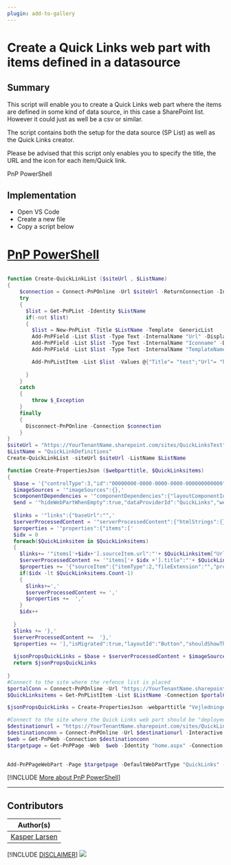 ```yaml
---
plugin: add-to-gallery
---
```


# Create a Quick Links web part with items defined in a datasource  

## Summary

This script will enable you to create a Quick Links web part where the items are defined in some kind of data source, in this case a SharePoint list. However it could just as well be a csv or similar.

The script contains both the setup for the data source (SP List) as well as the Quick Links creator.

Please be advised that this script only enables you to specify the title, the URL and the icon for each item/Quick link.

PnP PowerShell

## Implementation

<!-- - Open Windows PowerShell ISE -->
- Open VS Code
- Create a new file
- Copy a script  below

# [PnP PowerShell](#tab/pnpps)
```powershell

function Create-QuickLinkList ($siteUrl , $ListName)
{
    $connection = Connect-PnPOnline -Url $siteUrl -ReturnConnection -Interactive
    try
    {
      $list = Get-PnPList -Identity $ListName
      if(-not $list)
      {
        $list = New-PnPList -Title $ListName -Template  GenericList
        Add-PnPField -List $list -Type Text -InternalName "Url" -DisplayName "Url" -AddToDefaultView -Required
        Add-PnPField -List $list -Type Text -InternalName "Iconname" -DisplayName "Iconname"  -AddToDefaultView -Required
        Add-PnPField -List $list -Type Text -InternalName "TemplateName" -DisplayName "TemplateName"  -AddToDefaultView -Required

        Add-PnPListItem -List $list -Values @{"Title"= "test";"Url"= "https://github.com/pnp/script-samples"; "Iconname"= "internetsharing";"TemplateName"= "Template1"} -Connection $connection
        
      }
    }
    catch
    {
        throw $_Exception
    }
    finally 
    {
      Disconnect-PnPOnline -Connection $connection  
    }
}
$siteUrl = "https://YourTenantName.sharepoint.com/sites/QuickLinksTest"
$ListName = "QuickLinkDefinitions"
Create-QuickLinkList -siteUrl $siteUrl -ListName $ListName

function Create-PropertiesJson ($webparttitle, $QuickLinksitems)
{
  $base = '{"controlType":3,"id":"00000000-0000-0000-0000-000000000000","position":{"zoneIndex":1,"sectionIndex":1,"controlIndex":1,"layoutIndex":1},"webPartId":"00000000-0000-0000-0000-000000000000","webPartData":{"id":"00000000-0000-0000-0000-000000000000","instanceId":"00000000-0000-0000-0000-000000000000","title":"Quick links","description":"Add links to important documents and pages.",'
  $imageSources = '"imageSources":{},'
  $componentDependencies = '"componentDependencies":{"layoutComponentId":"706e33c8-af37-4e7b-9d22-6e5694d92a6f"}},"dataVersion":"2.2",'
  $end = '"hideWebPartWhenEmpty":true,"dataProviderId":"QuickLinks","webId":"00000000-0000-0000-0000-000000000000","siteId":"00000000-0000-0000-0000-000000000000"}},"emphasis":{},"reservedHeight":164,"reservedWidth":744}'
  
  $links = '"links":{"baseUrl":"",'
  $serverProcessedContent = '"serverProcessedContent":{"htmlStrings":{},"searchablePlainTexts":{"title":"' + $webparttitle + '",'
  $properties = '"properties":{"items":['
  $idx = 0
  foreach($QuickLinksitem in $QuickLinksitems)
  {
    $links+= '"items['+$idx+'].sourceItem.url":"'+ $QuickLinksitem["Url"]+'"'
    $serverProcessedContent += '"items['+ $idx +'].title":"'+ $QuickLinksitem["Title"]+ '"'
    $properties += '{"sourceItem":{"itemType":2,"fileExtension":"","progId":""},"thumbnailType":2,"id":1,"fabricReactIcon":{"iconName":"' + $QuickLinksitem["Iconname"]+'"}}'
    if($idx -lt $QuickLinksitems.Count-1)
    {
      $links+=','
      $serverProcessedContent += ','
      $properties +=  ','
    }
    $idx++
  
  }
  $links += '},'
  $serverProcessedContent +=  '},' 
  $properties += '],"isMigrated":true,"layoutId":"Button","shouldShowThumbnail":true,"buttonLayoutOptions":{"showDescription":false,"buttonTreatment":2,"iconPositionType":2,"textAlignmentVertical":2,"textAlignmentHorizontal":2,"linesOfText":2},"listLayoutOptions":{"showDescription":false,"showIcon":true},"waffleLayoutOptions":{"iconSize":1,"onlyShowThumbnail":false},'
  
  $jsonPropsQuickLinks = $base + $serverProcessedContent + $imageSources + $links + $componentDependencies + $properties + $end
  return $jsonPropsQuickLinks  
  
}
#Connect to the site where the refence list is placed
$portalConn = Connect-PnPOnline -Url "https://YourTenantName.sharepoint.com/sites/QuickLinksTest" -Interactive -ReturnConnection
$QuickLinksitems = Get-PnPListItem -List $ListName -Connection $portalConn | Where-Object {$_["TemplateName"] -eq "Template1"} 

$jsonPropsQuickLinks = Create-PropertiesJson -webparttitle "Vejledninger" -QuickLinksitems $QuickLinksitems

#Connect to the site where the Quick Links web part should be "deployed"
$destinationurl = "https://YourTenantName.sharepoint.com/sites/QuickLinksTest"
$destinationconn = Connect-PnPOnline -Url $destinationurl -Interactive -ReturnConnection
$web = Get-PnPWeb -Connection $destinationconn
$targetpage = Get-PnPPage -Web  $web -Identity "home.aspx" -Connection $destinationconn
 

Add-PnPPageWebPart -Page $targetpage -DefaultWebPartType "QuickLinks" -WebPartProperties $jsonPropsQuickLinks -Connection $portalConn

```
[!INCLUDE [More about PnP PowerShell](../../docfx/includes/MORE-PNPPS.md)]
***

## Contributors

| Author(s) |
|-----------|
| [Kasper Larsen](https://github.com/kasperbolarsen)|

[!INCLUDE [DISCLAIMER](../../docfx/includes/DISCLAIMER.md)]
<img src="https://pnptelemetry.azurewebsites.net/script-samples/scripts/spo-quicklink-wp-creator" aria-hidden="true" />

